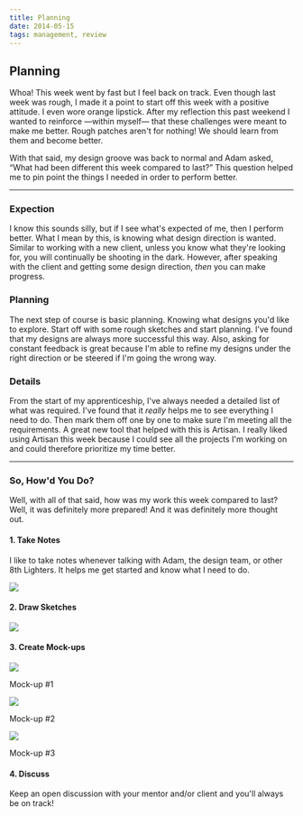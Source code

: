 ```yaml
---
title: Planning
date: 2014-05-15
tags: management, review
---
```


<article>

<h1>Planning</h1>

<p>Whoa! This week went by fast but I feel back on track. Even though last week was rough, I made it a point to start off this week with a positive attitude. I even wore orange lipstick. After my reflection this past weekend I wanted to reinforce —within myself— that these challenges were meant to make me better. Rough patches aren't for nothing! We should learn from them and become better.</p>

<p>With that said, my design groove was back to normal and Adam asked, “What had been different this week compared to last?” This question helped me to pin point the things I needed in order to perform better.</p>

<hr class="divider-short">

<h3>Expection</h3>

<p>I know this sounds silly, but if I see what's expected of me, then I perform better. What I mean by this, is knowing what design direction is wanted. Similar to working with a new client, unless you know what they're looking for, you will continually be shooting in the dark. However, after speaking with the client and getting some design direction, <em>then</em> you can make progress.</p>

<h3>Planning</h3>

<p>The next step of course is basic planning. Knowing what designs you'd like to explore. Start off with some rough sketches and start planning. I've found that my designs are always more successful this way. Also, asking for constant feedback is great because I'm able to refine my designs under the right direction or be steered if I'm going the wrong way. </p>

<h3>Details</h3>

<p>From the start of my apprenticeship, I've always needed a detailed list of what was required. I've found that it <em>really</em> helps me to see everything I need to do. Then mark them off one by one to make sure I'm meeting all the requirements. A great new tool that helped with this is Artisan. I really liked using Artisan this week because I could see all the projects I'm working on and could therefore prioritize my time better.</p>

<hr class="divider-short">

<h3>So, How'd You Do?</h3>

<p>Well, with all of that said, how was my work this week compared to last? Well, it was definitely more prepared! And it was definitely more thought out.</p>

<h4>1. Take Notes</h4>

<p class="left-text">I like to take notes whenever talking with Adam, the design team, or other 8th Lighters. It helps me get started and know what I need to do.</p>

<div class="box">
	<img class="image" src="/images/plan-sketch.jpg">
</div>

<h4>2. Draw Sketches</h4>

<div class="box">
	<img class="image" src="/images/planning-sketch.jpg">
</div>

<h4>3. Create Mock-ups</h4>

<div class="box">
	<img class="image" src="/images/may16-one.jpg">
	<p>Mock-up #1</p>
</div>

<div class="box">
	<img class="image" src="/images/may16-two.jpg">
	<p>Mock-up #2</p>
</div>


<div class="box">
	<img class="image" src="/images/may16-three.jpg">
	<p>Mock-up #3</p>
</div>

<h4>4. Discuss</h4>

<p>Keep an open discussion with your mentor and/or client and you'll always be on track!</p>

</article>

